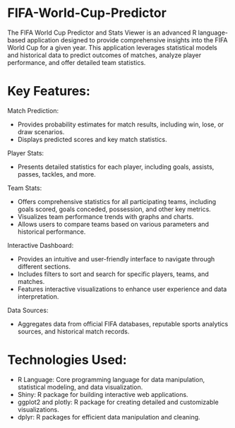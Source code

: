 # FIFA-World-Cup-Predictor
The FIFA World Cup Predictor and Stats Viewer is an advanced R language-based application designed to provide comprehensive insights into the FIFA World Cup for a given year. This application leverages statistical models and historical data to predict outcomes of matches, analyze player performance, and offer detailed team statistics.

# Key Features:

Match Prediction:
* Provides probability estimates for match results, including win, lose, or draw scenarios.
* Displays predicted scores and key match statistics.

Player Stats:
* Presents detailed statistics for each player, including goals, assists, passes, tackles, and more.

Team Stats:
* Offers comprehensive statistics for all participating teams, including goals scored, goals conceded, possession, and other key metrics.
* Visualizes team performance trends with graphs and charts.
* Allows users to compare teams based on various parameters and historical performance.
  
Interactive Dashboard:
* Provides an intuitive and user-friendly interface to navigate through different sections.
* Includes filters to sort and search for specific players, teams, and matches.
* Features interactive visualizations to enhance user experience and data interpretation.
  
Data Sources:
* Aggregates data from official FIFA databases, reputable sports analytics sources, and historical match records.

# Technologies Used:

* R Language: Core programming language for data manipulation, statistical modeling, and data visualization.
* Shiny: R package for building interactive web applications.
* ggplot2 and plotly: R package for creating detailed and customizable visualizations.
* dplyr: R packages for efficient data manipulation and cleaning.
